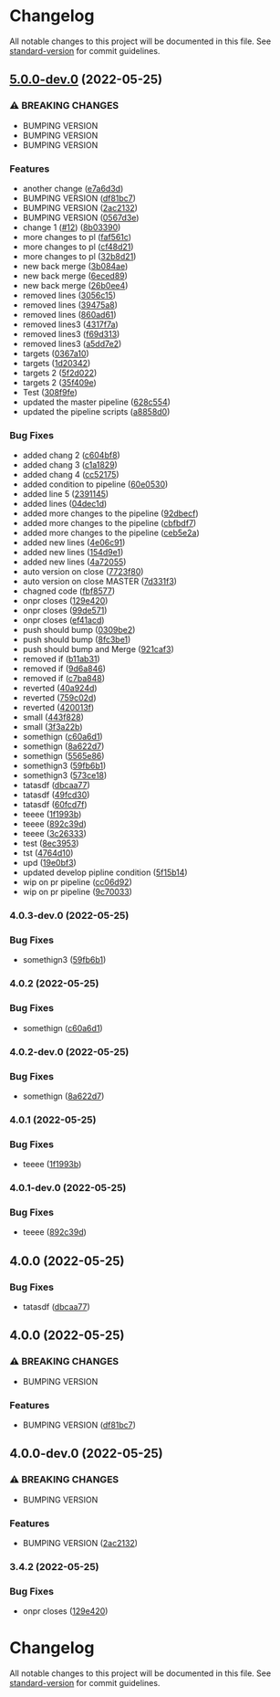 # Changelog

All notable changes to this project will be documented in this file. See [standard-version](https://github.com/conventional-changelog/standard-version) for commit guidelines.

## [5.0.0-dev.0](https://github.com/Ruandv/cypressTesting_POC/compare/v3.1.0...v5.0.0-dev.0) (2022-05-25)


### ⚠ BREAKING CHANGES

* BUMPING VERSION
* BUMPING VERSION
* BUMPING VERSION

### Features

* another change ([e7a6d3d](https://github.com/Ruandv/cypressTesting_POC/commit/e7a6d3dea0b900e38dfd9ed03af48ffcd161030d))
* BUMPING VERSION ([df81bc7](https://github.com/Ruandv/cypressTesting_POC/commit/df81bc730d490d8e9fea3c52c06033052cfa497a))
* BUMPING VERSION ([2ac2132](https://github.com/Ruandv/cypressTesting_POC/commit/2ac2132f6cc3ee7a931a0d9ba3196c524b35df3c))
* BUMPING VERSION ([0567d3e](https://github.com/Ruandv/cypressTesting_POC/commit/0567d3e58441b6abd98770a9505ea8812c308b99))
* change 1 ([#12](https://github.com/Ruandv/cypressTesting_POC/issues/12)) ([8b03390](https://github.com/Ruandv/cypressTesting_POC/commit/8b03390a2c1dcac21a263b7cb65f1a9277905579))
* more changes to pl ([faf561c](https://github.com/Ruandv/cypressTesting_POC/commit/faf561cd49b50221c9a0ea9464a5880d6c3b5487))
* more changes to pl ([cf48d21](https://github.com/Ruandv/cypressTesting_POC/commit/cf48d21672af500a2cafa5cd57ff41b7271d8991))
* more changes to pl ([32b8d21](https://github.com/Ruandv/cypressTesting_POC/commit/32b8d21318ba837548a202e933a4d339fed9b2ff))
* new back merge ([3b084ae](https://github.com/Ruandv/cypressTesting_POC/commit/3b084ae7fefbbdb903f0d20a4833f582d79a22d3))
* new back merge ([6eced89](https://github.com/Ruandv/cypressTesting_POC/commit/6eced89d7d2242328af621e3a2ba6010c4e6fca0))
* new back merge ([26b0ee4](https://github.com/Ruandv/cypressTesting_POC/commit/26b0ee49930e6f7c740b0ab98d067c05e1708f7d))
* removed lines ([3056c15](https://github.com/Ruandv/cypressTesting_POC/commit/3056c15ce0d509b1aa75fde261339eeab79d5516))
* removed lines ([39475a8](https://github.com/Ruandv/cypressTesting_POC/commit/39475a800ba293fc2d6b656fbca27fab747a6986))
* removed lines ([860ad61](https://github.com/Ruandv/cypressTesting_POC/commit/860ad6199f37628c9d27631454a392000a32163d))
* removed lines3 ([4317f7a](https://github.com/Ruandv/cypressTesting_POC/commit/4317f7a6dc6000e5593261202d0c3a861f1e9f00))
* removed lines3 ([f69d313](https://github.com/Ruandv/cypressTesting_POC/commit/f69d31355fc592ad50edbca8ca748eae7f22da03))
* removed lines3 ([a5dd7e2](https://github.com/Ruandv/cypressTesting_POC/commit/a5dd7e2ed841696e9913739ca60fe15b5ca49707))
* targets ([0367a10](https://github.com/Ruandv/cypressTesting_POC/commit/0367a1097e5615c086eea0f370f7c1d755da42c7))
* targets ([1d20342](https://github.com/Ruandv/cypressTesting_POC/commit/1d203426c804b44203904228f428ca70e5072ac0))
* targets 2 ([5f2d022](https://github.com/Ruandv/cypressTesting_POC/commit/5f2d02281cf2f61720abdfe961268f450148d1b0))
* targets 2 ([35f409e](https://github.com/Ruandv/cypressTesting_POC/commit/35f409e55c0c1bb240739f464dc215b6075fb783))
* Test ([308f9fe](https://github.com/Ruandv/cypressTesting_POC/commit/308f9feeb5284cb3191a2abaa2f2feb0aba64692))
* updated the master pipeline ([628c554](https://github.com/Ruandv/cypressTesting_POC/commit/628c554939313df189426d70341b4d4445482272))
* updated the pipeline scripts ([a8858d0](https://github.com/Ruandv/cypressTesting_POC/commit/a8858d01da42c34f6691b2c485b2ff26b750c7cd))


### Bug Fixes

* added chang 2 ([c604bf8](https://github.com/Ruandv/cypressTesting_POC/commit/c604bf811d050f9183ee7aec19a21c05b671e1b4))
* added chang 3 ([c1a1829](https://github.com/Ruandv/cypressTesting_POC/commit/c1a18297810fa590fc059c6ea4e4ed7f92ed4ea9))
* added chang 4 ([cc52175](https://github.com/Ruandv/cypressTesting_POC/commit/cc52175bfb8b9a5291c8141d0cef65f6c0302e8d))
* added condition to pipeline ([60e0530](https://github.com/Ruandv/cypressTesting_POC/commit/60e053089d21e19918c925513553cb7ba9a4796e))
* added line 5 ([2391145](https://github.com/Ruandv/cypressTesting_POC/commit/23911457e337a346d7bcc59fe8a718ca300a5b32))
* added lines ([04dec1d](https://github.com/Ruandv/cypressTesting_POC/commit/04dec1d36a503247dcfabed7fcdc9aa66957c792))
* added more changes to the pipeline ([92dbecf](https://github.com/Ruandv/cypressTesting_POC/commit/92dbecf59bc2dde21d33f03c7523f56fe1f9d09e))
* added more changes to the pipeline ([cbfbdf7](https://github.com/Ruandv/cypressTesting_POC/commit/cbfbdf7b0aaba7a4674066bb56bd2dfb719dd22c))
* added more changes to the pipeline ([ceb5e2a](https://github.com/Ruandv/cypressTesting_POC/commit/ceb5e2ab225752e45cfb0dac9e98e687704cf861))
* added new lines ([4e06c91](https://github.com/Ruandv/cypressTesting_POC/commit/4e06c91cf60ffdc831932472ff485932335d686e))
* added new lines ([154d9e1](https://github.com/Ruandv/cypressTesting_POC/commit/154d9e1c6cbc8a2048c411b36436adbe67a8a37a))
* added new lines ([4a72055](https://github.com/Ruandv/cypressTesting_POC/commit/4a7205561af32ada57b80c2cf4b46fbc81a9beb4))
* auto version on close ([7723f80](https://github.com/Ruandv/cypressTesting_POC/commit/7723f806c1e7011432c84e4562e34db8886c513c))
* auto version on close MASTER ([7d331f3](https://github.com/Ruandv/cypressTesting_POC/commit/7d331f3b712a9d4da95c6724e4488043566fdc5b))
* chagned code ([fbf8577](https://github.com/Ruandv/cypressTesting_POC/commit/fbf8577cb11bf25a544bc0af1fe777aea5f406c7))
* onpr closes ([129e420](https://github.com/Ruandv/cypressTesting_POC/commit/129e42031db09bead286fea1963da0ccaa1d43cb))
* onpr closes ([99de571](https://github.com/Ruandv/cypressTesting_POC/commit/99de57151945d8e64fc59d7c3aaa85d337dafd15))
* onpr closes ([ef41acd](https://github.com/Ruandv/cypressTesting_POC/commit/ef41acd8a979d04004786c89e9b136c90ea74c45))
* push should bump ([0309be2](https://github.com/Ruandv/cypressTesting_POC/commit/0309be24d94193bf15b5f09057ec5dd249e130a3))
* push should bump ([8fc3be1](https://github.com/Ruandv/cypressTesting_POC/commit/8fc3be1a4091e96540d8b5b32aaee0a9a0dd6d2a))
* push should bump and Merge ([921caf3](https://github.com/Ruandv/cypressTesting_POC/commit/921caf354edaccf76c2e47857e3018d435f67f9a))
* removed if ([b11ab31](https://github.com/Ruandv/cypressTesting_POC/commit/b11ab31a62e9c29dbea5f2b8b41d0d3d56b26cc1))
* removed if ([9d6a846](https://github.com/Ruandv/cypressTesting_POC/commit/9d6a846644903cc3cf8d7e746ff0cfc6ad00ce11))
* removed if ([c7ba848](https://github.com/Ruandv/cypressTesting_POC/commit/c7ba8488cbb6bfea6a738665a781a6a2db82905c))
* reverted ([40a924d](https://github.com/Ruandv/cypressTesting_POC/commit/40a924d1d8ec0fc5d8253e153c8d8bc091de7050))
* reverted ([759c02d](https://github.com/Ruandv/cypressTesting_POC/commit/759c02db7f6bb6088747ee7da33cda1ecd5c5e3a))
* reverted ([420013f](https://github.com/Ruandv/cypressTesting_POC/commit/420013f91874ec5835035a5fdf7283c1aebb9455))
* small ([443f828](https://github.com/Ruandv/cypressTesting_POC/commit/443f82825e2e2e8b9debdde46a786e20b4596ad6))
* small ([3f3a22b](https://github.com/Ruandv/cypressTesting_POC/commit/3f3a22bf1a561b5dab0bb9dd015337bbc4a7bbac))
* somethign ([c60a6d1](https://github.com/Ruandv/cypressTesting_POC/commit/c60a6d1fe7c360a485cc1994246b7f551890f795))
* somethign ([8a622d7](https://github.com/Ruandv/cypressTesting_POC/commit/8a622d76c226abc006939ed2749e0a5b3a283a12))
* somethign ([5565e86](https://github.com/Ruandv/cypressTesting_POC/commit/5565e860dbcc345b5b10b3ed5bad4550010aee44))
* somethign3 ([59fb6b1](https://github.com/Ruandv/cypressTesting_POC/commit/59fb6b1381af3766e048e1ed955529c1b4c15962))
* somethign3 ([573ce18](https://github.com/Ruandv/cypressTesting_POC/commit/573ce183e910c806429e7fc780dec8bfc15eb7e8))
* tatasdf ([dbcaa77](https://github.com/Ruandv/cypressTesting_POC/commit/dbcaa7769f62afdd54ac94b227e4085181a5127e))
* tatasdf ([49fcd30](https://github.com/Ruandv/cypressTesting_POC/commit/49fcd304c172238a823b72c994640d86e58e7176))
* tatasdf ([60fcd7f](https://github.com/Ruandv/cypressTesting_POC/commit/60fcd7f98e77c6bf4d076a7bbfd4d6b6606c75ad))
* teeee ([1f1993b](https://github.com/Ruandv/cypressTesting_POC/commit/1f1993b1c25ec6ac4008e3b360abfe02d02780b1))
* teeee ([892c39d](https://github.com/Ruandv/cypressTesting_POC/commit/892c39d7429a2d54db46e77a5e5ff4cc98b2f599))
* teeee ([3c26333](https://github.com/Ruandv/cypressTesting_POC/commit/3c263330adb77524657f39b5affe83a85989b857))
* test ([8ec3953](https://github.com/Ruandv/cypressTesting_POC/commit/8ec3953504761f4ce4e0ec52e95a0bba95318b66))
* tst ([4764d10](https://github.com/Ruandv/cypressTesting_POC/commit/4764d1077b3c9e977b230bc36e935be0a25bc24d))
* upd ([19e0bf3](https://github.com/Ruandv/cypressTesting_POC/commit/19e0bf3d5f728a14620afe2e9dbf9b0b3cf272a5))
* updated develop pipline condition ([5f15b14](https://github.com/Ruandv/cypressTesting_POC/commit/5f15b1408235ea770ed6f7419a41f4cce156744a))
* wip on pr pipeline ([cc06d92](https://github.com/Ruandv/cypressTesting_POC/commit/cc06d9263a8707dcc111f028b9063aaf29993dfc))
* wip on pr pipeline ([9c70033](https://github.com/Ruandv/cypressTesting_POC/commit/9c70033cb0900554ca689b00b40d98212fcdea29))

### 4.0.3-dev.0 (2022-05-25)


### Bug Fixes

* somethign3 ([59fb6b1](https://github.com/Ruandv/cypressTesting_POC/commit/59fb6b1381af3766e048e1ed955529c1b4c15962))

### 4.0.2 (2022-05-25)


### Bug Fixes

* somethign ([c60a6d1](https://github.com/Ruandv/cypressTesting_POC/commit/c60a6d1fe7c360a485cc1994246b7f551890f795))

### 4.0.2-dev.0 (2022-05-25)


### Bug Fixes

* somethign ([8a622d7](https://github.com/Ruandv/cypressTesting_POC/commit/8a622d76c226abc006939ed2749e0a5b3a283a12))

### 4.0.1 (2022-05-25)


### Bug Fixes

* teeee ([1f1993b](https://github.com/Ruandv/cypressTesting_POC/commit/1f1993b1c25ec6ac4008e3b360abfe02d02780b1))

### 4.0.1-dev.0 (2022-05-25)


### Bug Fixes

* teeee ([892c39d](https://github.com/Ruandv/cypressTesting_POC/commit/892c39d7429a2d54db46e77a5e5ff4cc98b2f599))

## 4.0.0 (2022-05-25)


### Bug Fixes

* tatasdf ([dbcaa77](https://github.com/Ruandv/cypressTesting_POC/commit/dbcaa7769f62afdd54ac94b227e4085181a5127e))

## 4.0.0 (2022-05-25)


### ⚠ BREAKING CHANGES

* BUMPING VERSION

### Features

* BUMPING VERSION ([df81bc7](https://github.com/Ruandv/cypressTesting_POC/commit/df81bc730d490d8e9fea3c52c06033052cfa497a))

## 4.0.0-dev.0 (2022-05-25)


### ⚠ BREAKING CHANGES

* BUMPING VERSION

### Features

* BUMPING VERSION ([2ac2132](https://github.com/Ruandv/cypressTesting_POC/commit/2ac2132f6cc3ee7a931a0d9ba3196c524b35df3c))

### 3.4.2 (2022-05-25)


### Bug Fixes

* onpr closes ([129e420](https://github.com/Ruandv/cypressTesting_POC/commit/129e42031db09bead286fea1963da0ccaa1d43cb))


# Changelog

All notable changes to this project will be documented in this file. See [standard-version](https://github.com/conventional-changelog/standard-version) for commit guidelines.
